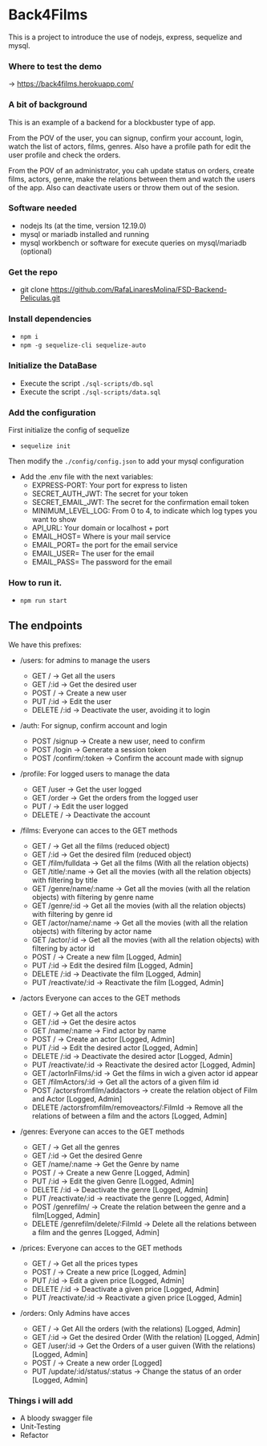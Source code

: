 # Back4Films

This is a project to introduce the use of nodejs, express, sequelize and mysql.

### Where to test the demo
-> https://back4films.herokuapp.com/

### A bit of background
This is an example of a backend for a blockbuster type of app.

From the POV of the user, you can signup, confirm your account, login, watch the list of actors, films, genres. Also have a profile path for edit the user profile and check the orders.

From the POV of an administrator, you cah update status on orders, create films, actors, genre, make the relations between them and watch the users of the app. Also can deactivate users or throw them out of the sesion.

### Software needed
- nodejs lts (at the time, version 12.19.0)
- mysql or mariadb installed and running
- mysql workbench or software for execute queries on mysql/mariadb (optional)

### Get the repo
- git clone https://github.com/RafaLinaresMolina/FSD-Backend-Peliculas.git

### Install dependencies
- ```npm i```
- ```npm -g sequelize-cli sequelize-auto```

### Initialize the DataBase
- Execute the script ```./sql-scripts/db.sql```
- Execute the script ```./sql-scripts/data.sql```

### Add the configuration 
First initialize the config of sequelize
- ```sequelize init```

Then modify the ```./config/config.json``` to add your mysql configuration

- Add the .env file with the next variables:
  - EXPRESS-PORT: Your port for express to listen
  - SECRET_AUTH_JWT: The secret for your token
  - SECRET_EMAIL_JWT: The secret for the confirmation email token
  - MINIMUM_LEVEL_LOG: From 0 to 4, to indicate which log types you want to show
  - API_URL: Your domain or localhost + port
  - EMAIL_HOST= Where is your mail service
  - EMAIL_PORT= the port for the email service
  - EMAIL_USER= The user for the email
  - EMAIL_PASS= The password for the email

### How to run it.
- ```npm run start```

## The endpoints

We have this prefixes:
  - /users: for admins to manage the users
    - GET / -> Get all the users
    - GET /:id -> Get the desired user
    - POST / -> Create a new user
    - PUT /:id -> Edit the user
    - DELETE /:id -> Deactivate the user, avoiding it to login
  - /auth: For signup, confirm account and login
    - POST /signup -> Create a new user, need to confirm
    - POST /login -> Generate a session token
    - POST /confirm/:token -> Confirm the account made with signup
  - /profile: For logged users to manage the data
    - GET /user -> Get the user logged
    - GET /order -> Get the orders from the logged user
    - PUT / -> Edit the user logged
    - DELETE / -> Deactivate the account
  - /films: Everyone can acces to the GET methods
    - GET / -> Get all the films (reduced object)
    - GET /:id -> Get the desired film (reduced object)
    - GET /film/fulldata -> Get all the films (With all the relation objects)
    - GET /title/:name -> Get all the movies (with all the relation objects) with filtering by title
    - GET /genre/name/:name -> Get all the movies (with all the relation objects) with filtering by genre name
    - GET /genre/:id -> Get all the movies (with all the relation objects) with filtering by genre id
    - GET /actor/name/:name -> Get all the movies (with all the relation objects) with filtering by actor name
    - GET /actor/:id -> Get all the movies (with all the relation objects) with filtering by actor id
    - POST / -> Create a new film [Logged, Admin]
    - PUT /:id -> Edit the desired film [Logged, Admin]
    - DELETE /:id -> Deactivate the film [Logged, Admin]
    - PUT /reactivate/:id -> Reactivate the film [Logged, Admin]

  - /actors Everyone can acces to the GET methods
    - GET / -> Get all the actors
    - GET /:id -> Get the desire actos
    - GET /name/:name -> Find actor by name
    - POST / -> Create an actor [Logged, Admin]
    - PUT /:id -> Edit the desired actor [Logged, Admin]
    - DELETE /:id -> Deactivate the desired actor [Logged, Admin]
    - PUT /reactivate/:id -> Reactivate the desired actor [Logged, Admin]
    - GET /actorInFilms/:id -> Get the films in wich a given actor id appear
    - GET /filmActors/:id -> Get all the actors of a given film id
    - POST /actorsfromfilm/addactors -> create the relation object of Film and Actor [Logged, Admin]
    - DELETE /actorsfromfilm/removeactors/:FilmId -> Remove all the relations of between a film and the actors [Logged, Admin]

  - /genres: Everyone can acces to the GET methods
    - GET / -> Get all the genres
    - GET /:id -> Get the desired Genre
    - GET /name/:name -> Get the Genre by name
    - POST / -> Create a new Genre [Logged, Admin]
    - PUT /:id -> Edit the given Genre [Logged, Admin]
    - DELETE /:id -> Deactivate the genre [Logged, Admin]
    - PUT /reactivate/:id -> reactivate the genre [Logged, Admin]
    - POST /genrefilm/ -> Create the relation between the genre and a film[Logged, Admin]
    - DELETE /genrefilm/delete/:FilmId -> Delete all the relations between a film and the genres [Logged, Admin]

  - /prices: Everyone can acces to the GET methods
    - GET / -> Get all the prices types
    - POST / -> Create a new price [Logged, Admin]
    - PUT /:id -> Edit a given price [Logged, Admin]
    - DELETE /:id -> Deactivate a given price [Logged, Admin]
    - PUT /reactivate/:id -> Reactivate a given price [Logged, Admin]

  - /orders: Only Admins have acces
    - GET / -> Get All the orders (with the relations) [Logged, Admin]
    - GET /:id -> Get the desired Order (With the relation) [Logged, Admin]
    - GET /user/:id -> Get the Orders of a user guiven (With the relations) [Logged, Admin]
    - POST / -> Create a new order [Logged]
    - PUT /update/:id/status/:status -> Change the status of an order [Logged, Admin]

### Things i will add

- A bloody swagger file
- Unit-Testing
- Refactor